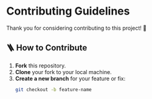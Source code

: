 # Contributing Guidelines

Thank you for considering contributing to this project! 🎉

## 🪜 How to Contribute
1. **Fork** this repository.
2. **Clone** your fork to your local machine.
3. **Create a new branch** for your feature or fix:
   ```bash
   git checkout -b feature-name
